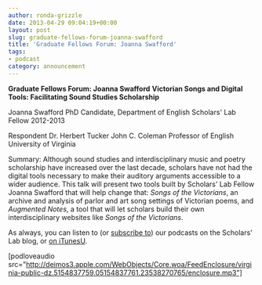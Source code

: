 ```yaml
---
author: ronda-grizzle
date: 2013-04-29 09:04:19+00:00
layout: post
slug: graduate-fellows-forum-joanna-swafford
title: 'Graduate Fellows Forum: Joanna Swafford'
tags:
- podcast
category: announcement
---
```


**Graduate Fellows Forum: Joanna Swafford**
**Victorian Songs and Digital Tools: Facilitating Sound Studies Scholarship**

Joanna Swafford
PhD Candidate, Department of English
Scholars' Lab Fellow 2012-2013

Respondent
Dr. Herbert Tucker
John C. Coleman Professor of English
University of Virginia

Summary:
Although sound studies and interdisciplinary music and poetry scholarship have increased over the last decade, scholars have not had the digital tools necessary to make their auditory arguments accessible to a wider audience. This talk will present two tools built by Scholars' Lab Fellow Joanna Swafford that will help change that: _Songs of the Victorians_, an archive and analysis of parlor and art song settings of Victorian poems, and _Augmented Notes_, a tool that will let scholars build their own interdisciplinary websites like _Songs of the Victorians_.


As always, you can listen to (or [subscribe to](https://scholarslab.org/category/podcasts/)) our podcasts on the Scholars' Lab blog, or [on iTunesU](http://itunes.apple.com/us/itunes-u/scholars-lab-speaker-series/id401906619).

[podloveaudio src="http://deimos3.apple.com/WebObjects/Core.woa/FeedEnclosure/virginia-public-dz.5154837759.05154837761.23538270765/enclosure.mp3"]

